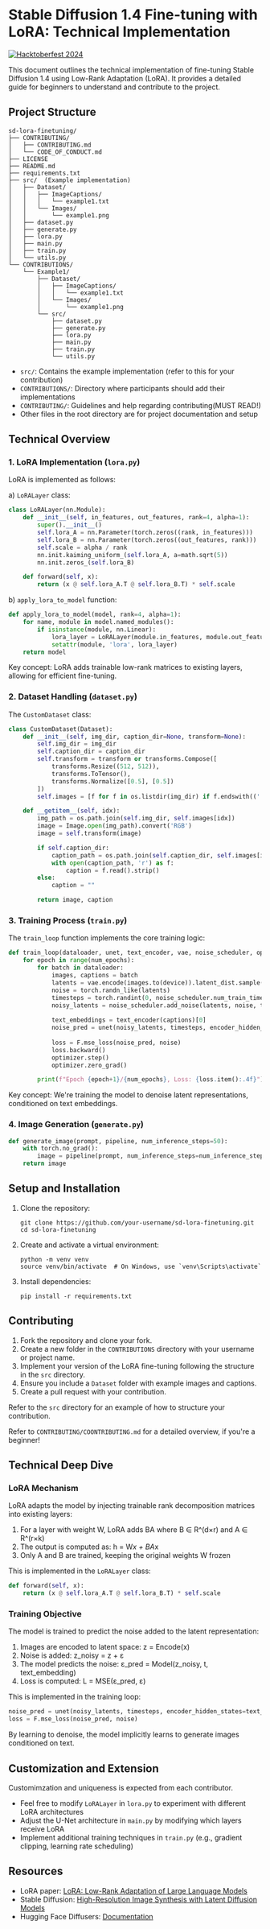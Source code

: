 
# Stable Diffusion 1.4 Fine-tuning with LoRA: Technical Implementation

[![Hacktoberfest 2024](https://img.shields.io/badge/Hacktoberfest-2024-orange.svg)](https://hacktoberfest.com/)

This document outlines the technical implementation of fine-tuning Stable Diffusion 1.4 using Low-Rank Adaptation (LoRA). It provides a detailed guide for beginners to understand and contribute to the project.

## Project Structure

```
sd-lora-finetuning/
├── CONTRIBUTING/
│   ├── CONTRIBUTING.md
│   └── CODE_OF_CONDUCT.md
├── LICENSE
├── README.md
├── requirements.txt
├── src/  (Example implementation)
│   ├── Dataset/
│   │   ├── ImageCaptions/
│   │   │   └── example1.txt
│   │   └── Images/
│   │       └── example1.png
│   ├── dataset.py
│   ├── generate.py
│   ├── lora.py
│   ├── main.py
│   ├── train.py
│   └── utils.py
└── CONTRIBUTIONS/
    └── Example1/
        ├── Dataset/
        │   ├── ImageCaptions/
        │   │   └── example1.txt
        │   └── Images/
        │       └── example1.png
        └── src/
            ├── dataset.py
            ├── generate.py
            ├── lora.py
            ├── main.py
            ├── train.py
            └── utils.py

```

- `src/`: Contains the example implementation (refer to this for your contribution)
- `CONTRIBUTIONS/`: Directory where participants should add their implementations
- `CONTRIBUTING/`: Guidelines and help regarding contributing(MUST READ!)
- Other files in the root directory are for project documentation and setup

## Technical Overview

### 1. LoRA Implementation (`lora.py`)

LoRA is implemented as follows:

a) `LoRALayer` class:
   ```python
   class LoRALayer(nn.Module):
       def __init__(self, in_features, out_features, rank=4, alpha=1):
           super().__init__()
           self.lora_A = nn.Parameter(torch.zeros((rank, in_features)))
           self.lora_B = nn.Parameter(torch.zeros((out_features, rank)))
           self.scale = alpha / rank
           nn.init.kaiming_uniform_(self.lora_A, a=math.sqrt(5))
           nn.init.zeros_(self.lora_B)

       def forward(self, x):
           return (x @ self.lora_A.T @ self.lora_B.T) * self.scale
   ```

b) `apply_lora_to_model` function:
   ```python
   def apply_lora_to_model(model, rank=4, alpha=1):
       for name, module in model.named_modules():
           if isinstance(module, nn.Linear):
               lora_layer = LoRALayer(module.in_features, module.out_features, rank, alpha)
               setattr(module, 'lora', lora_layer)
       return model
   ```

Key concept: LoRA adds trainable low-rank matrices to existing layers, allowing for efficient fine-tuning.

### 2. Dataset Handling (`dataset.py`)

The `CustomDataset` class:
```python
class CustomDataset(Dataset):
    def __init__(self, img_dir, caption_dir=None, transform=None):
        self.img_dir = img_dir
        self.caption_dir = caption_dir
        self.transform = transform or transforms.Compose([
            transforms.Resize((512, 512)),
            transforms.ToTensor(),
            transforms.Normalize([0.5], [0.5])
        ])
        self.images = [f for f in os.listdir(img_dir) if f.endswith(('.png', '.jpg', '.jpeg', '.webp'))]

    def __getitem__(self, idx):
        img_path = os.path.join(self.img_dir, self.images[idx])
        image = Image.open(img_path).convert('RGB')
        image = self.transform(image)

        if self.caption_dir:
            caption_path = os.path.join(self.caption_dir, self.images[idx].rsplit('.', 1)[0] + '.txt')
            with open(caption_path, 'r') as f:
                caption = f.read().strip()
        else:
            caption = ""

        return image, caption
```

### 3. Training Process (`train.py`)

The `train_loop` function implements the core training logic:

```python
def train_loop(dataloader, unet, text_encoder, vae, noise_scheduler, optimizer, device, num_epochs):
    for epoch in range(num_epochs):
        for batch in dataloader:
            images, captions = batch
            latents = vae.encode(images.to(device)).latent_dist.sample().detach()
            noise = torch.randn_like(latents)
            timesteps = torch.randint(0, noise_scheduler.num_train_timesteps, (latents.shape[0],), device=device)
            noisy_latents = noise_scheduler.add_noise(latents, noise, timesteps)
            
            text_embeddings = text_encoder(captions)[0]
            noise_pred = unet(noisy_latents, timesteps, encoder_hidden_states=text_embeddings).sample
            
            loss = F.mse_loss(noise_pred, noise)
            loss.backward()
            optimizer.step()
            optimizer.zero_grad()

        print(f"Epoch {epoch+1}/{num_epochs}, Loss: {loss.item():.4f}")
```

Key concept: We're training the model to denoise latent representations, conditioned on text embeddings.

### 4. Image Generation (`generate.py`)

```python
def generate_image(prompt, pipeline, num_inference_steps=50):
    with torch.no_grad():
        image = pipeline(prompt, num_inference_steps=num_inference_steps).images[0]
    return image
```

## Setup and Installation

1. Clone the repository:
   ```
   git clone https://github.com/your-username/sd-lora-finetuning.git
   cd sd-lora-finetuning
   ```

2. Create and activate a virtual environment:
   ```
   python -m venv venv
   source venv/bin/activate  # On Windows, use `venv\Scripts\activate`
   ```

3. Install dependencies:
   ```
   pip install -r requirements.txt
   ```

## Contributing

1. Fork the repository and clone your fork.
2. Create a new folder in the `CONTRIBUTIONS` directory with your username or project name.
3. Implement your version of the LoRA fine-tuning following the structure in the `src` directory.
4. Ensure you include a `Dataset` folder with example images and captions.
5. Create a pull request with your contribution.

Refer to the `src` directory for an example of how to structure your contribution.

Refer to `CONTRIBUTING/COONTRIBUTING.md` for a detailed overview, if you're a beginner!

## Technical Deep Dive

### LoRA Mechanism

LoRA adapts the model by injecting trainable rank decomposition matrices into existing layers:

1. For a layer with weight W, LoRA adds BA where B ∈ R^(d×r) and A ∈ R^(r×k)
2. The output is computed as: h = W*x + BA*x
3. Only A and B are trained, keeping the original weights W frozen

This is implemented in the `LoRALayer` class:

```python
def forward(self, x):
    return (x @ self.lora_A.T @ self.lora_B.T) * self.scale
```

### Training Objective

The model is trained to predict the noise added to the latent representation:

1. Images are encoded to latent space: z = Encode(x)
2. Noise is added: z_noisy = z + ε
3. The model predicts the noise: ε_pred = Model(z_noisy, t, text_embedding)
4. Loss is computed: L = MSE(ε_pred, ε)

This is implemented in the training loop:

```python
noise_pred = unet(noisy_latents, timesteps, encoder_hidden_states=text_embeddings).sample
loss = F.mse_loss(noise_pred, noise)
```

By learning to denoise, the model implicitly learns to generate images conditioned on text.

## Customization and Extension

Customimzation and uniqueness is expected from each contributor.

- Feel free to modify `LoRALayer` in `lora.py` to experiment with different LoRA architectures
- Adjust the U-Net architecture in `main.py` by modifying which layers receive LoRA
- Implement additional training techniques in `train.py` (e.g., gradient clipping, learning rate scheduling)

## Resources

- LoRA paper: [LoRA: Low-Rank Adaptation of Large Language Models](https://arxiv.org/abs/2106.09685)
- Stable Diffusion: [High-Resolution Image Synthesis with Latent Diffusion Models](https://arxiv.org/abs/2112.10752)
- Hugging Face Diffusers: [Documentation](https://huggingface.co/docs/diffusers/index)



